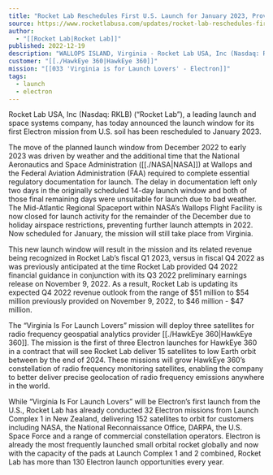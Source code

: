 ```yaml
---
title: "Rocket Lab Reschedules First U.S. Launch for January 2023, Provides Updates on Effect to Prior Q4 Guidance "
source: https://www.rocketlabusa.com/updates/rocket-lab-reschedules-first-u-s-launch-for-january-2023-provides-updates-on-effect-to-prior-q4-guidance/
author:
  - "[[Rocket Lab|Rocket Lab]]"
published: 2022-12-19
description: "WALLOPS ISLAND, Virginia - Rocket Lab USA, Inc (Nasdaq: RKLB) (“Rocket Lab”), a leading launch and space systems company, has today announced the launch window for its first Electron mission from U.S. soil has been rescheduled to January 2023."
customer: "[[./HawkEye 360|HawkEye 360]]"
mission: "[[033 'Virginia is for Launch Lovers' - Electron]]"
tags:
  - launch
  - electron
---
```

Rocket Lab USA, Inc (Nasdaq: RKLB) (“Rocket Lab”), a leading launch and space systems company, has today announced the launch window for its first Electron mission from U.S. soil has been rescheduled to January 2023.

The move of the planned launch window from December 2022 to early 2023 was driven by weather and the additional time that the National Aeronautics and Space Administration ([[./NASA|NASA]]) at Wallops and the Federal Aviation Administration (FAA) required to complete essential regulatory documentation for launch. The delay in documentation left only two days in the originally scheduled 14-day launch window and both of those final remaining days were unsuitable for launch due to bad weather. The Mid-Atlantic Regional Spaceport within NASA’s Wallops Flight Facility is now closed for launch activity for the remainder of the December due to holiday airspace restrictions, preventing further launch attempts in 2022. Now scheduled for January, the mission will still take place from Virginia.

This new launch window will result in the mission and its related revenue being recognized in Rocket Lab’s fiscal Q1 2023, versus in fiscal Q4 2022 as was previously anticipated at the time Rocket Lab provided Q4 2022 financial guidance in conjunction with its Q3 2022 preliminary earnings release on November 9, 2022. As a result, Rocket Lab is updating its expected Q4 2022 revenue outlook from the range of $51 million to $54 million previously provided on November 9, 2022, to $46 million - $47 million.

The “Virginia Is For Launch Lovers” mission will deploy three satellites for radio frequency geospatial analytics provider [[./HawkEye 360|HawkEye 360]]. The mission is the first of three Electron launches for HawkEye 360 in a contract that will see Rocket Lab deliver 15 satellites to low Earth orbit between by the end of 2024. These missions will grow HawkEye 360’s constellation of radio frequency monitoring satellites, enabling the company to better deliver precise geolocation of radio frequency emissions anywhere in the world.

While “Virginia Is For Launch Lovers” will be Electron’s first launch from the U.S., Rocket Lab has already conducted 32 Electron missions from Launch Complex 1 in New Zealand, delivering 152 satellites to orbit for customers including NASA, the National Reconnaissance Office, DARPA, the U.S. Space Force and a range of commercial constellation operators. Electron is already the most frequently launched small orbital rocket globally and now with the capacity of the pads at Launch Complex 1 and 2 combined, Rocket Lab has more than 130 Electron launch opportunities every year.

